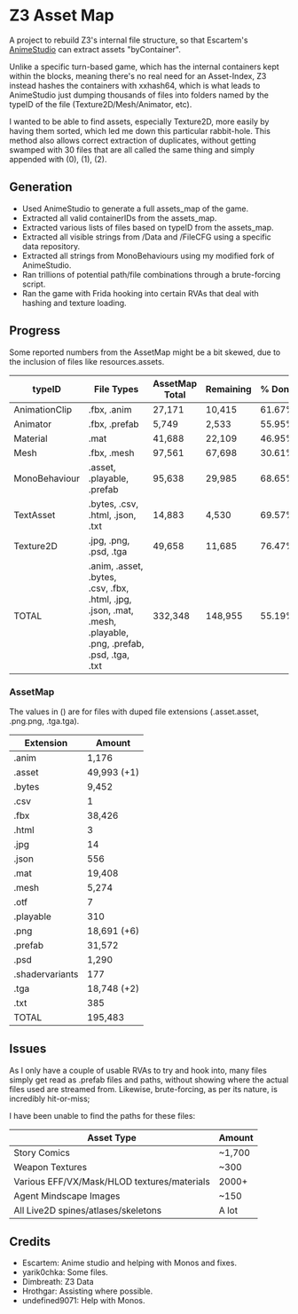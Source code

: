 # Z3 Asset Map

A project to rebuild Z3's internal file structure, so that Escartem's [AnimeStudio](https://github.com/Escartem/AnimeStudio) can extract assets "byContainer".

Unlike a specific turn-based game, which has the internal containers kept within the blocks, meaning there's no real need for an Asset-Index, Z3 instead hashes the containers with xxhash64, which is what leads to AnimeStudio just dumping thousands of files into folders named by the typeID of the file (Texture2D/Mesh/Animator, etc).

I wanted to be able to find assets, especially Texture2D, more easily by having them sorted, which led me down this particular rabbit-hole. This method also allows correct extraction of duplicates, without getting swamped with 30 files that are all called the same thing and simply appended with (0), (1), (2).

## Generation

- Used AnimeStudio to generate a full assets_map of the game.
- Extracted all valid containerIDs from the assets_map.
- Extracted various lists of files based on typeID from the assets_map.
- Extracted all visible strings from /Data and /FileCFG using a specific data repository.
- Extracted all strings from MonoBehaviours using my modified fork of AnimeStudio.
- Ran trillions of potential path/file combinations through a brute-forcing script.
- Ran the game with Frida hooking into certain RVAs that deal with hashing and texture loading.

## Progress

Some reported numbers from the AssetMap might be a bit skewed, due to the inclusion of files like resources.assets.

| typeID        | File Types                                                                                                             | AssetMap Total | Remaining | % Done |
| ------------- | ---------------------------------------------------------------------------------------------------------------------- | -------------- | --------- | ------ |
| AnimationClip | .fbx, .anim                                                                                                            | 27,171         | 10,415    | 61.67% |
| Animator      | .fbx, .prefab                                                                                                          | 5,749          | 2,533     | 55.95% |
| Material      | .mat                                                                                                                   | 41,688         | 22,109    | 46.95% |
| Mesh          | .fbx, .mesh                                                                                                            | 97,561         | 67,698    | 30.61% |
| MonoBehaviour | .asset, .playable, .prefab                                                                                             | 95,638         | 29,985    | 68.65% |
| TextAsset     | .bytes, .csv, .html, .json, .txt                                                                                       | 14,883         | 4,530     | 69.57% |
| Texture2D     | .jpg, .png, .psd, .tga                                                                                                 | 49,658         | 11,685    | 76.47% |
| TOTAL         | .anim, .asset, .bytes, .csv, .fbx, .html, .jpg, .json, .mat, .mesh,<br />.playable, .png, .prefab, .psd, .tga, .txt | 332,348        | 148,955   | 55.19% |

### AssetMap

The values in () are for files with duped file extensions (.asset.asset, .png.png, .tga.tga).

| Extension       | Amount      |
| --------------- | ----------- |
| .anim           | 1,176       |
| .asset          | 49,993 (+1) |
| .bytes          | 9,452       |
| .csv            | 1           |
| .fbx            | 38,426      |
| .html           | 3           |
| .jpg            | 14          |
| .json           | 556         |
| .mat            | 19,408      |
| .mesh           | 5,274       |
| .otf            | 7           |
| .playable       | 310         |
| .png            | 18,691 (+6) |
| .prefab         | 31,572      |
| .psd            | 1,290       |
| .shadervariants | 177         |
| .tga            | 18,748 (+2) |
| .txt            | 385         |
| TOTAL           | 195,483     |

## Issues

As I only have a couple of usable RVAs to try and hook into, many files simply get read as .prefab files and paths, without showing where the actual files used are streamed from. Likewise, brute-forcing, as per its nature, is incredibly hit-or-miss;

I have been unable to find the paths for these files:

| Asset Type                                  | Amount |
| ------------------------------------------- | ------ |
| Story Comics                                | ~1,700 |
| Weapon Textures                             | ~300   |
| Various EFF/VX/Mask/HLOD textures/materials | 2000+  |
| Agent Mindscape Images                      | ~150   |
| All Live2D spines/atlases/skeletons         | A lot  |

## Credits

* Escartem: Anime studio and helping with Monos and fixes.
* yarik0chka: Some files.
* Dimbreath: Z3 Data
* Hrothgar: Assisting where possible.
* undefined9071: Help with Monos.
